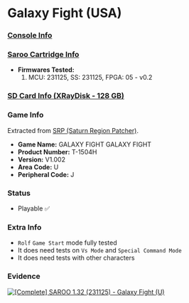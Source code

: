 # Galaxy Fight (USA)

### [Console Info](../../../../../Info/Consoles/VA13/README.md)

### [Saroo Cartridge Info](../../../../../Info/Cartridges/RetroGameParadiseStore/1.32F/README.md)

- <b>Firmwares Tested:</b>
  1. MCU: 231125, SS: 231125, FPGA: 05 - v0.2

### [SD Card Info (XRayDisk - 128 GB)](../../../../../Info/SdCards/XRayDisk/128GB/fat32/README.md)

### Game Info

Extracted from [SRP (Saturn Region Patcher)](https://segaxtreme.net/resources/saturn-region-patcher.81/download).

- <b>Game Name:</b> GALAXY FIGHT GALAXY FIGHT
- <b>Product Number:</b> T-1504H
- <b>Version:</b> V1.002
- <b>Area Code:</b> U
- <b>Peripheral Code:</b> J

### Status

- Playable :white_check_mark:

### Extra Info

- `Rolf` `Game Start` mode fully tested
- It does need tests on `Vs Mode` and `Special Command Mode`
- It does need tests with other characters

### Evidence

[![[Complete] SAROO 1.32 (231125) - Galaxy Fight (U)](https://img.youtube.com/vi/yTqd0dzvK8c/0.jpg)](https://www.youtube.com/watch?v=yTqd0dzvK8c)
